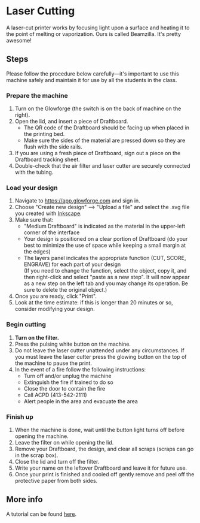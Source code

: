 # Laser Cutting

A laser-cut printer works by focusing light upon a surface and heating it to the point of melting or vaporization. Ours is called Beamzilla. It's pretty awesome!


## Steps

Please follow the procedure below carefully—it's important to use this machine safely and maintain it for use by all the students in the class.

### Prepare the machine
1. Turn on the Glowforge (the switch is on the back of machine on the right).
1. Open the lid, and insert a piece of Draftboard.
	- The QR code of the Draftboard should be facing up when placed in the printing bed.
	- Make sure the sides of the material are pressed down so they are flush with the side rails.
1. If you are using a fresh piece of Draftboard, sign out a piece on the Draftboard tracking sheet.  
1. Double-check that the air filter and laser cutter are securely connected with the tubing.

### Load your design
1. Navigate to https://app.glowforge.com and sign in.
1. Choose "Create new design" —> "Upload a file" and select the .svg file you created with [Inkscape](../vector_drawing/vector_drawing.md).
1. Make sure that:
	- "Medium Draftboard" is indicated as the material in the upper-left corner of the interface
	- Your design is positioned on a clear portion of Draftboard (do your best to minimize the use of space while keeping a small margin at the edges)
	- The layers panel indicates the appropriate function (CUT, SCORE, ENGRAVE) for each part of your design  
	(If you need to change the function, select the object, copy it, and then right-click and select "paste as a new step". It will now appear as a new step on the left tab and you may change its operation. Be sure to delete the original object.)	
1. Once you are ready, click "Print".
1. Look at the time estimate: if this is longer than 20 minutes or so, consider modifying your design.

### Begin cutting
1. **Turn on the filter.**
1. Press the pulsing white button on the machine.
1. Do not leave the laser cutter unattended under any circumstances. If you must leave the laser cutter press the glowing button on the top of the machine to pause the print. 
1. In the event of a fire follow the following instructions:
	- Turn off and/or unplug the machine
	- Extinguish the fire if trained to do so
	- Close the door to contain the fire
	- Call ACPD (413-542-2111)
	- Alert people in the area and evacuate the area

### Finish up
1. When the machine is done, wait until the button light turns off before opening the machine.
1. Leave the filter on while opening the lid.
1. Remove your Draftboard, the design, and clear all scraps (scraps can go in the scrap box).
1. Close the lid and turn off the filter.
1. Write your name on the leftover Draftboard and leave it for future use.
1. Once your print is finished and cooled off gently remove and peel off the protective paper from both sides.


## More info

A tutorial can be found [here](https://drive.google.com/file/d/1jFrBDqnlvrWTL0uJDWJCwGLDMnHtsvvK/view?usp=drive_link/).
